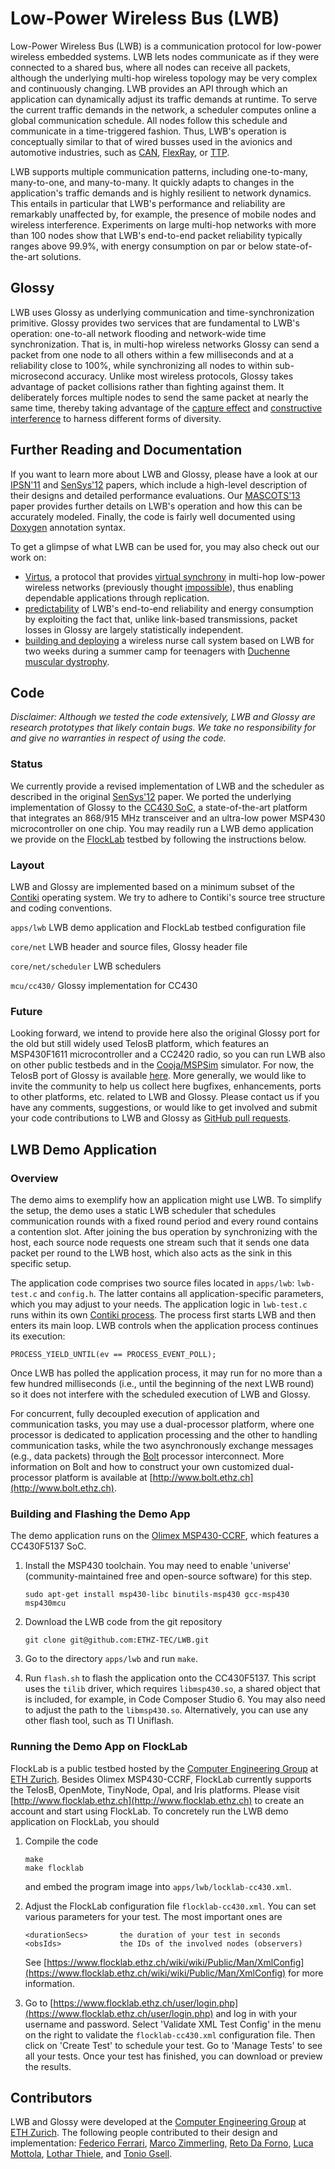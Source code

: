 # Low-Power Wireless Bus (LWB)

Low-Power Wireless Bus (LWB) is a communication protocol for low-power wireless embedded systems.
LWB lets nodes communicate as if they were connected to a shared bus, where all nodes can receive all packets, although the underlying multi-hop wireless topology may be very complex and continuously changing.
LWB provides an API through which an application can dynamically adjust its traffic demands at runtime.
To serve the current traffic demands in the network, a scheduler computes online a global communication schedule.
All nodes follow this schedule and communicate in a time-triggered fashion.
Thus, LWB's operation is conceptually similar to that of wired busses used in the avionics and automotive industries, such as [CAN](https://en.wikipedia.org/wiki/CAN_bus), [FlexRay](https://en.wikipedia.org/wiki/FlexRay), or [TTP](https://en.wikipedia.org/wiki/Time-Triggered_Protocol).

LWB supports multiple communication patterns, including one-to-many, many-to-one, and many-to-many.
It quickly adapts to changes in the application's traffic demands and is highly resilient to network dynamics.
This entails in particular that LWB's performance and reliability are remarkably unaffected by, for example, the presence of mobile nodes and wireless interference.
Experiments on large multi-hop networks with more than 100 nodes show that LWB's end-to-end packet reliability typically ranges above 99.9%, with energy consumption on par or below state-of-the-art solutions.

## Glossy

LWB uses Glossy as underlying communication and time-synchronization primitive.
Glossy provides two services that are fundamental to LWB's operation: one-to-all network flooding and network-wide time synchronization.
That is, in multi-hop wireless networks Glossy can send a packet from one node to all others within a few milliseconds and at a reliability close to 100%, while synchronizing all nodes to within sub-microsecond accuracy.
Unlike most wireless protocols, Glossy takes advantage of packet collisions rather than fighting against them.
It deliberately forces multiple nodes to send the same packet at nearly the same time, thereby taking advantage of the [capture effect](https://en.wikipedia.org/wiki/Capture_effect) and [constructive interference](https://en.wikipedia.org/wiki/Interference_(wave_propagation)) to harness different forms of diversity.

## Further Reading and Documentation

If you want to learn more about LWB and Glossy, please have a look at our [IPSN'11](https://github.com/ETHZ-TEC/LWB/blob/master/doc/papers/GlossyIPSN11.pdf) and [SenSys'12](https://github.com/ETHZ-TEC/LWB/blob/master/doc/papers/LWBSenSys12.pdf) papers, which include a high-level description of their designs and detailed performance evaluations. Our [MASCOTS'13](https://github.com/ETHZ-TEC/LWB/blob/master/doc/papers/ModelingMASCOTS13.pdf) paper provides further details on LWB's operation and how this can be accurately modeled.
Finally, the code is fairly well documented using [Doxygen](https://en.wikipedia.org/wiki/Doxygen) annotation syntax.

To get a glimpse of what LWB can be used for, you may also check out our work on:

- [Virtus](https://github.com/ETHZ-TEC/LWB/blob/master/doc/papers/VirtusSRDS13.pdf), a protocol that provides [virtual synchrony](https://en.wikipedia.org/wiki/Virtual_synchrony) in multi-hop low-power wireless networks (previously thought [impossible](http://www1.cse.wustl.edu/~lu/papers/pieee03.pdf)), thus enabling dependable applications through replication.
- [predictability](https://github.com/ETHZ-TEC/LWB/blob/master/doc/papers/ModelingMASCOTS13.pdf) of LWB's end-to-end reliability and energy consumption by exploiting the fact that, unlike link-based transmissions, packet losses in Glossy are largely statistically independent.
- [building and deploying](https://github.com/ETHZ-TEC/LWB/blob/master/doc/papers/DeploymentSenSys13.pdf) a wireless nurse call system based on LWB for two weeks during a summer camp for teenagers with [Duchenne muscular dystrophy](https://en.wikipedia.org/wiki/Duchenne_muscular_dystrophy).

## Code

*Disclaimer: Although we tested the code extensively, LWB and Glossy are research prototypes that likely contain bugs. We take no responsibility for and give no warranties in respect of using the code.*

### Status

We currently provide a revised implementation of LWB and the scheduler as described in the original [SenSys'12](https://github.com/ETHZ-TEC/LWB/blob/master/doc/papers/LWBSenSys12.pdf) paper.
We ported the underlying implementation of Glossy to the [CC430 SoC](http://www.ti.com/lsds/ti/microcontrollers_16-bit_32-bit/wireless_mcus/cc430/overview.page), a state-of-the-art platform that integrates an 868/915 MHz transceiver and an ultra-low power MSP430 microcontroller on one chip.
You may readily run a LWB demo application we provide on the [FlockLab](https://www.flocklab.ethz.ch/wiki/) testbed by following the instructions below.

### Layout

LWB and Glossy are implemented based on a minimum subset of the [Contiki](http://www.contiki-os.org/) operating system.
We try to adhere to Contiki's source tree structure and coding conventions.

`apps/lwb` LWB demo application and FlockLab testbed configuration file

`core/net` LWB header and source files, Glossy header file 

`core/net/scheduler` LWB schedulers

`mcu/cc430/` Glossy implementation for CC430

### Future

Looking forward, we intend to provide here also the original Glossy port for the old but still widely used TelosB platform, which features an MSP430F1611 microcontroller and a CC2420 radio, so you can run LWB also on other public testbeds and in the [Cooja/MSPSim](http://www.contiki-os.org/start.html#simulation) simulator. For now, the TelosB port of Glossy is available [here](http://sourceforge.net/p/contikiprojects/code/HEAD/tree/ethz.ch/glossy/).
More generally, we would like to invite the community to help us collect here bugfixes, enhancements, ports to other platforms, etc. related to LWB and Glossy. Please contact us if you have any comments, suggestions, or would like to get involved and submit your code contributions to LWB and Glossy as [GitHub pull requests](https://help.github.com/articles/using-pull-requests/).

## LWB Demo Application

### Overview

The demo aims to exemplify how an application might use LWB.
To simplify the setup, the demo uses a static LWB scheduler that schedules communication rounds with a fixed round period and every round contains a contention slot.
After joining the bus operation by synchronizing with the host, each source node requests one stream such that it sends one data packet per round to the LWB host, which also acts as the sink in this specific setup.

The application code comprises two source files located in `apps/lwb`: `lwb-test.c` and `config.h`.
The latter contains all application-specific parameters, which you may adjust to your needs.
The application logic in `lwb-test.c` runs within its own [Contiki process](https://github.com/contiki-os/contiki/wiki/Processes).
The process first starts LWB and then enters its main loop.
LWB controls when the application process continues its execution: 

`PROCESS_YIELD_UNTIL(ev == PROCESS_EVENT_POLL);`

Once LWB has polled the application process, it may run for no more than a few
hundred milliseconds (i.e., until the beginning of the next LWB round) so it does not interfere with the scheduled execution of LWB and Glossy.

For concurrent, fully decoupled execution of application and communication tasks, you may use a dual-processor platform, where one processor is dedicated to application processing and the other to handling communication tasks, while the two asynchronously exchange messages (e.g., data packets) through the [Bolt](https://github.com/ETHZ-TEC/LWB/blob/master/doc/papers/BoltSenSys15.pdf) processor interconnect. More information on Bolt and how to construct your own customized dual-processor platform is available at [http://www.bolt.ethz.ch](http://www.bolt.ethz.ch).

### Building and Flashing the Demo App

The demo application runs on the [Olimex MSP430-CCRF](https://www.olimex.com/Products/MSP430/Starter/MSP430-CCRF/), which features a CC430F5137 SoC.

1. Install the MSP430 toolchain. You may need to enable 'universe'
    (community-maintained free and open-source software) for this step.

    ```
    sudo apt-get install msp430-libc binutils-msp430 gcc-msp430 msp430mcu
    ```
2. Download the LWB code from the git repository

    ```
    git clone git@github.com:ETHZ-TEC/LWB.git
    ```
3. Go to the directory `apps/lwb` and run `make`.

4. Run `flash.sh` to flash the application onto the CC430F5137. This script uses
    the `tilib` driver, which requires `libmsp430.so`, a shared object that is included, for example, in Code Composer Studio 6. You may also need to adjust the path
    to the `libmsp430.so`.
    Alternatively, you can use any other flash tool, such as TI Uniflash.

### Running the Demo App on FlockLab

FlockLab is a public testbed hosted by the [Computer Engineering Group](http://www.tec.ethz.ch/) at [ETH Zurich](https://www.ethz.ch/en.html).
Besides Olimex MSP430-CCRF, FlockLab currently supports the TelosB, OpenMote, TinyNode, Opal, and Iris platforms. Please visit [http://www.flocklab.ethz.ch](http://www.flocklab.ethz.ch) to create an account and start using FlockLab. To concretely run the LWB demo application on FlockLab, you should

1. Compile the code

    ```
    make
    make flocklab
    ```
   and embed the program image into `apps/lwb/locklab-cc430.xml`.

2. Adjust the FlockLab configuration file `flocklab-cc430.xml`. You can set 
    various parameters for your test. The most important ones are
    
    ```
    <durationSecs>       the duration of your test in seconds
    <obsIds>             the IDs of the involved nodes (observers)
    ```
    
    See [https://www.flocklab.ethz.ch/wiki/wiki/Public/Man/XmlConfig](https://www.flocklab.ethz.ch/wiki/wiki/Public/Man/XmlConfig) for more information. 
    

3. Go to [https://www.flocklab.ethz.ch/user/login.php](https://www.flocklab.ethz.ch/user/login.php) and log in with your username and password. Select 'Validate XML Test
    Config' in the menu on the right to validate the `flocklab-cc430.xml` configuration file. Then click on 'Create Test' to schedule your 
    test. Go to 'Manage Tests' to see all your tests. Once 
    your test has finished, you can download or preview the results.
    
## Contributors

LWB and Glossy were developed at the [Computer Engineering Group](http://www.tec.ethz.ch/) at [ETH Zurich](https://www.ethz.ch/en.html).
The following people contributed to their design and implementation: [Federico Ferrari](https://ch.linkedin.com/in/fferrari), [Marco Zimmerling](http://www.tik.ee.ethz.ch/~marcoz/), [Reto Da Forno](http://ch.linkedin.com/in/rdaforno), [Luca Mottola](http://home.deib.polimi.it/mottola/), [Lothar Thiele](http://www.tik.ee.ethz.ch/~thiele/pmwiki/pmwiki.php/Site/Home), and [Tonio Gsell](https://github.com/tgsell).
